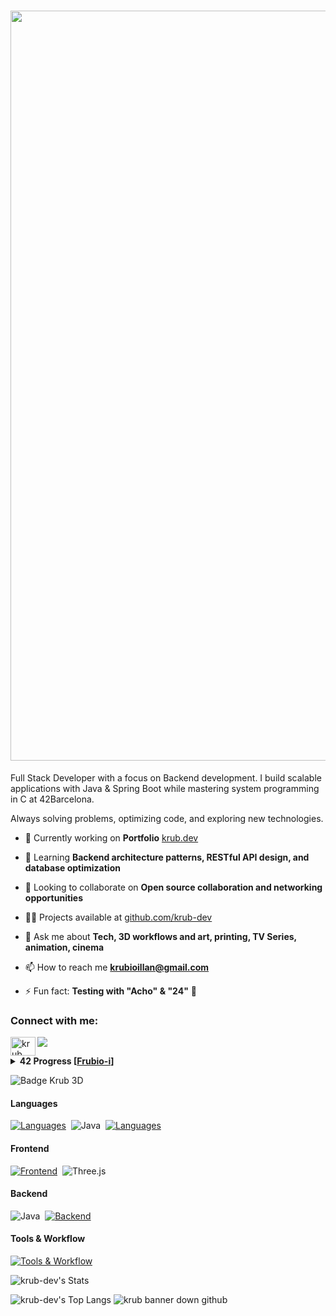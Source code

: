 <h1 align="center">
  <a href="https://linkedin.com/in/krub">
    <img src="https://iili.io/2U3Hvp4.png" alt="header krub" width="1200" height="auto" style="align: bottom;">
  </a>
</h1>

Full Stack Developer with a focus on Backend development. I build scalable applications with Java & Spring Boot while mastering system programming in C at 42Barcelona. 

Always solving problems, optimizing code, and exploring new technologies.


- 🔭 Currently working on **Portfolio** [krub.dev](https://krub.dev)

- 🌱 Learning **Backend architecture patterns, RESTful API design, and database optimization**

- 👯 Looking to collaborate on **Open source collaboration and networking opportunities**

- 👨‍💻 Projects available at [github.com/krub-dev](https://github.com/krub-dev?tab=repositories)

- 💬 Ask me about **Tech, 3D workflows and art, printing, TV Series, animation, cinema**

- 📫 How to reach me **krubioillan@gmail.com**

- ⚡ Fun fact: **Testing with "Acho" & "24"** 🍋


<h3 align="left">Connect with me:</h3>

<a href="https://linkedin.com/in/krub" target="blank"><img align="left" src="https://raw.githubusercontent.com/rahuldkjain/github-profile-readme-generator/master/src/images/icons/Social/linked-in-alt.svg" alt="krub" height="30" width="40" /></a>
<p align="left">
</p>

![](https://komarev.com/ghpvc/?username=krub-dev&color=yellow&base=200&style=for-the-badge)
<details> <summary><strong>42 Progress [<a href="https://profile.intra.42.fr/users/frubio-i">Frubio-i</a>]</strong></summary>

| Rank | Milestone 0 |
|-----:|-----------|
|   125/100| LIBFT |

| Rank | Milestone 1 |
|-----:|-----------|
|   100/100| PRINTF |
|   100/100| BORN2BEROOT |
|   125/100| GET_NEXT_LINE |

| Rank | Milestone 2 |
|-----:|-----------|
|    84/100| PUSH_SWAP |
|   100/100| EXAM RANK 02 |
|   125/100| MINITALK |
|   110/100| SO_LONG |

| Rank | Milestone 3 |
|-----:|-----------|
|    100/100| PHILOSOPHERS |
|   100/100| MINISHELL |
|   100/100| EXAM RANK 03 |

| Rank | Milestone 4 |
|-----:|-----------|
|    ---| CUB3D / miniRT |
|   ---| CPP00-CPP04 |
|   ---| NETPRACTICE |
|   ---| EXAM RANK 04 |

[![frubio-i's 42 stats](https://badge.mediaplus.ma/kettlebells/frubio-i?1337Badge=off&UM6P=off)](https://profile.intra.42.fr/users/frubio-i)

</details>

![Badge Krub 3D](https://media3.giphy.com/media/v1.Y2lkPTc5MGI3NjExaHAwcDhvcmJ0empuYjdyNWJsaWwwa3F2ejJrY3VxMnJnc2J4eTJreiZlcD12MV9pbnRlcm5hbF9naWZfYnlfaWQmY3Q9Zw/UG9D48EnnHHMYYHZvJ/giphy.gif)

#### Languages

[![Languages](https://skillicons.dev/icons?i=c)](https://github.com/krub-dev#lenguages)&nbsp;&nbsp;<img src="https://skillicons.dev/icons?i=java&theme=light" alt="Java"/>&nbsp;&nbsp;[![Languages](https://skillicons.dev/icons?i=js)](https://github.com/krub-dev#lenguages)

#### Frontend
[![Frontend](https://skillicons.dev/icons?i=vue,html,css,js,vite )](https://github.com/krub-dev#frontend)&nbsp;&nbsp;<img src="https://skillicons.dev/icons?i=threejs&theme=light" alt="Three.js"/>

#### Backend
<img src="https://skillicons.dev/icons?i=java&theme=light" alt="Java"/>&nbsp;&nbsp;[![Backend](https://skillicons.dev/icons?i=spring,express,nodejs,mysql,postgres,supabase)](https://github.com/krub-dev#backend)

#### Tools & Workflow
[![Tools & Workflow](https://skillicons.dev/icons?i=vim,vscode,idea,docker,postman,git,github,bash,linux)](https://github.com/krub-dev#tools-workflow)

![krub-dev's Stats](https://github-readme-stats.vercel.app/api?username=krub-dev&theme=gruvbox&show_icons=true&hide_border=true&count_private=true)

![krub-dev's Top Langs](https://github-readme-stats.vercel.app/api/top-langs/?username=krub-dev&hide_border=true&theme=gruvbox&hide=html)
<picture>
 <source media="(prefers-color-scheme: dark)" srcset="https://iili.io/2nAdfku.png">
 <source media="(prefers-color-scheme: light)" srcset="https://iili.io/2nAdfku.png">
 <img alt="krub banner down github" src="https://iili.io/2nAdfku.png">
</picture>

